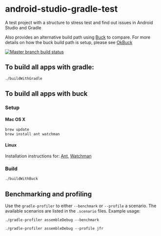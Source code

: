 # android-studio-gradle-test
A test project with a structure to stress test and find out issues in Android Studio and Gradle

Also provides an alternative build path using [Buck](https://buckbuild.com/) to compare. For more details on how the buck build path is setup, please see [OkBuck](https://github.com/uber/okbuck)

[![Master branch build status](https://travis-ci.org/kageiit/android-studio-gradle-test.svg?branch=master)](https://travis-ci.org/kageiit/android-studio-gradle-test)

## To build all apps with gradle:
```bash
./buildWithGradle
```

## To build all apps with buck

### Setup
#### Mac OS X
```bash
brew update
brew install ant watchman
```

#### Linux
Installation instructions for: [Ant](http://ant.apache.org/), [Watchman](https://facebook.github.io/watchman/docs/install.html)

### Build
```bash
./buildWithBuck
```

## Benchmarking and profiling

Use the `gradle-profiler` to either `--benchmark` or `--profile` a scenario. The
available scenarios are listed in the `.scenario` files. Example usage:

`./gradle-profiler assembleDebug --benchmark`

`./gradle-profiler assembleDebug --profile jfr`
